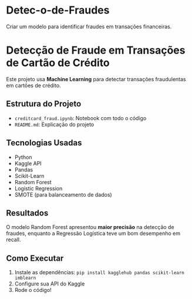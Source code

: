 # Detec-o-de-Fraudes
Criar um modelo para identificar fraudes em transações financeiras.

# Detecção de Fraude em Transações de Cartão de Crédito

Este projeto usa **Machine Learning** para detectar transações fraudulentas em cartões de crédito.

## Estrutura do Projeto
- `creditcard_fraud.ipynb`: Notebook com todo o código
- `README.md`: Explicação do projeto

## Tecnologias Usadas
- Python
- Kaggle API
- Pandas
- Scikit-Learn
- Random Forest
- Logistic Regression
- SMOTE (para balanceamento de dados)

## Resultados
O modelo Random Forest apresentou **maior precisão** na detecção de fraudes, enquanto a Regressão Logística teve um bom desempenho em recall.

## Como Executar
1. Instale as dependências: `pip install kagglehub pandas scikit-learn imblearn`
2. Configure sua API do Kaggle
3. Rode o código!
